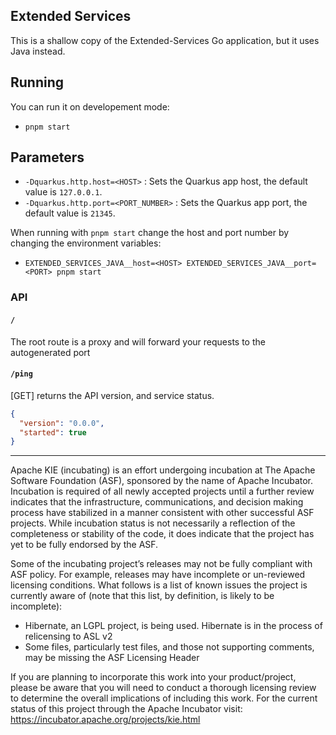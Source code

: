 <!--
   Licensed to the Apache Software Foundation (ASF) under one
   or more contributor license agreements.  See the NOTICE file
   distributed with this work for additional information
   regarding copyright ownership.  The ASF licenses this file
   to you under the Apache License, Version 2.0 (the
   "License"); you may not use this file except in compliance
   with the License.  You may obtain a copy of the License at
     http://www.apache.org/licenses/LICENSE-2.0
   Unless required by applicable law or agreed to in writing,
   software distributed under the License is distributed on an
   "AS IS" BASIS, WITHOUT WARRANTIES OR CONDITIONS OF ANY
   KIND, either express or implied.  See the License for the
   specific language governing permissions and limitations
   under the License.
-->

## Extended Services

This is a shallow copy of the Extended-Services Go application,
but it uses Java instead.

## Running

You can run it on developement mode:

- `pnpm start`

## Parameters

- `-Dquarkus.http.host=<HOST>` : Sets the Quarkus app host, the default value is `127.0.0.1`.
- `-Dquarkus.http.port=<PORT_NUMBER>` : Sets the Quarkus app port, the default value is `21345`.

When running with `pnpm start` change the host and port number by changing the environment variables:

- `EXTENDED_SERVICES_JAVA__host=<HOST> EXTENDED_SERVICES_JAVA__port=<PORT> pnpm start`

### API

#### `/`

The root route is a proxy and will forward your requests to the autogenerated port

#### `/ping`

[GET] returns the API version, and service status.

```json
{
  "version": "0.0.0",
  "started": true
}
```

---

Apache KIE (incubating) is an effort undergoing incubation at The Apache Software
Foundation (ASF), sponsored by the name of Apache Incubator. Incubation is
required of all newly accepted projects until a further review indicates that
the infrastructure, communications, and decision making process have stabilized
in a manner consistent with other successful ASF projects. While incubation
status is not necessarily a reflection of the completeness or stability of the
code, it does indicate that the project has yet to be fully endorsed by the ASF.

Some of the incubating project’s releases may not be fully compliant with ASF
policy. For example, releases may have incomplete or un-reviewed licensing
conditions. What follows is a list of known issues the project is currently
aware of (note that this list, by definition, is likely to be incomplete):

- Hibernate, an LGPL project, is being used. Hibernate is in the process of
  relicensing to ASL v2
- Some files, particularly test files, and those not supporting comments, may
  be missing the ASF Licensing Header

If you are planning to incorporate this work into your product/project, please
be aware that you will need to conduct a thorough licensing review to determine
the overall implications of including this work. For the current status of this
project through the Apache Incubator visit:
https://incubator.apache.org/projects/kie.html
